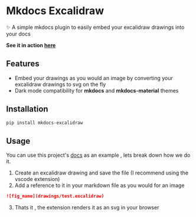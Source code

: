 # Mkdocs Excalidraw

✨ A simple mkdocs plugin to easily embed your excalidraw drawings into your docs

**See it in action [here](https://qdeli187.github.io/mkdocs-excalidraw/)**

## Features
- Embed your drawings as you would an image by converting your excalidraw drawings to svg on the fly
- Dark mode compatibility for **mkdocs** and **mkdocs-material** themes

## Installation
```bash
pip install mkdocs-excalidraw
```

## Usage
You can use this project's [docs](https://qdeli187.github.io/mkdocs-excalidraw/) as an example , lets break down how we do it.

1. Create an excalidraw drawing and save the file (I recommend using the vscode extension)
2. Add a reference to it in your markdown file as you would for an image
```markdown
![fig_name](drawings/test.excalidraw)
```
3. Thats it , the extension renders it as an svg in your browser
